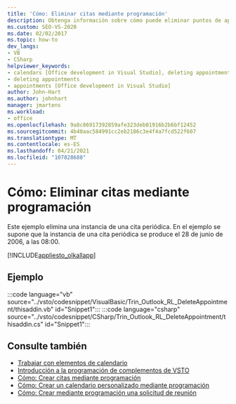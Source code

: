 ```yaml
---
title: 'Cómo: Eliminar citas mediante programación'
description: Obtenga información sobre cómo puede eliminar puntos de aplicación mediante programación en Microsoft Outlook. Este ejemplo elimina una instancia de una cita periódica.
ms.custom: SEO-VS-2020
ms.date: 02/02/2017
ms.topic: how-to
dev_langs:
- VB
- CSharp
helpviewer_keywords:
- calendars [Office development in Visual Studio], deleting appointments
- deleting appointments
- appointments [Office development in Visual Studio]
author: John-Hart
ms.author: johnhart
manager: jmartens
ms.workload:
- office
ms.openlocfilehash: 9a8c86917392859afe323deb01916b2b6bf12452
ms.sourcegitcommit: 4b40aac584991cc2eb2186c3e4f4a7fcd522f607
ms.translationtype: MT
ms.contentlocale: es-ES
ms.lasthandoff: 04/21/2021
ms.locfileid: "107828688"
---
```

# <a name="how-to-programmatically-delete-appointments"></a>Cómo: Eliminar citas mediante programación
  Este ejemplo elimina una instancia de una cita periódica. En el ejemplo se supone que la instancia de una cita periódica se produce el 28 de junio de 2006, a las 08:00.

 [!INCLUDE[appliesto_olkallapp](../vsto/includes/appliesto-olkallapp-md.md)]

## <a name="example"></a>Ejemplo
 :::code language="vb" source="../vsto/codesnippet/VisualBasic/Trin_Outlook_RL_DeleteAppointment/thisaddin.vb" id="Snippet1":::
 :::code language="csharp" source="../vsto/codesnippet/CSharp/Trin_Outlook_RL_DeleteAppointment/thisaddin.cs" id="Snippet1":::

## <a name="see-also"></a>Consulte también
- [Trabajar con elementos de calendario](../vsto/working-with-calendar-items.md)
- [Introducción a la programación de complementos de VSTO](../vsto/getting-started-programming-vsto-add-ins.md)
- [Cómo: Crear citas mediante programación](../vsto/how-to-programmatically-create-appointments.md)
- [Cómo: Crear un calendario personalizado mediante programación](../vsto/how-to-programmatically-create-a-custom-calendar.md)
- [Cómo: Crear mediante programación una solicitud de reunión](../vsto/how-to-programmatically-create-a-meeting-request.md)
